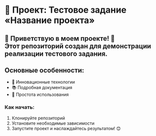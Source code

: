 # 🚀 Проект: Тестовое задание «Название проекта» 

🌟 **Приветствую в моем проекте!** 🌟  
Этот репозиторий создан для демонстрации реализации тестового задания.
---
## Основные особенности:
- 🚀 Инновационные технологии
- 📚 Подробная документация
- 🎯 Простота использования

### Как начать:
1. Клонируйте репозиторий
2. Установите необходимые зависимости
3. Запустите проект и наслаждайтесь результатом! 😊